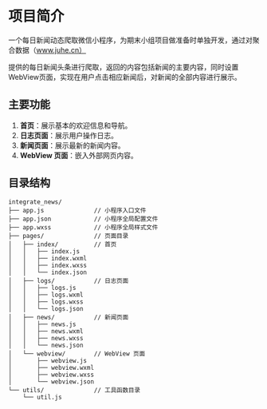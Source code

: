 # 项目简介
一个每日新闻动态爬取微信小程序，为期末小组项目做准备时单独开发，通过对聚合数据（www.juhe.cn）

提供的每日新闻头条进行爬取，返回的内容包括新闻的主要内容，同时设置WebView页面，实现在用户点击相应新闻后，对新闻的全部内容进行展示。

## 主要功能

1. **首页**：展示基本的欢迎信息和导航。
2. **日志页面**：展示用户操作日志。
3. **新闻页面**：展示最新的新闻内容。
4. **WebView 页面**：嵌入外部网页内容。

## 目录结构

```
integrate_news/
├── app.js              // 小程序入口文件
├── app.json            // 小程序全局配置文件
├── app.wxss            // 小程序全局样式文件
├── pages/              // 页面目录
│   ├── index/          // 首页
│   │   ├── index.js
│   │   ├── index.wxml
│   │   ├── index.wxss
│   │   └── index.json
│   ├── logs/           // 日志页面
│   │   ├── logs.js
│   │   ├── logs.wxml
│   │   ├── logs.wxss
│   │   └── logs.json
│   ├── news/           // 新闻页面
│   │   ├── news.js
│   │   ├── news.wxml
│   │   ├── news.wxss
│   │   └── news.json
│   └── webview/        // WebView 页面
│       ├── webview.js
│       ├── webview.wxml
│       ├── webview.wxss
│       └── webview.json
└── utils/              // 工具函数目录
    └── util.js

